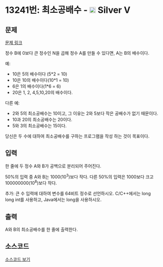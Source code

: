 # 13241번: 최소공배수 - <img src="https://static.solved.ac/tier_small/6.svg" style="height:20px" /> Silver V

<!-- performance -->

<!-- 문제 제출 후 깃허브에 푸시를 했을 때 제출한 코드의 성능이 입력될 공간입니다.-->

<!-- end -->

## 문제

[문제 링크](https://boj.kr/13241)

<p>정수 B에 0보다 큰 정수인 N을 곱해 정수 A를 만들&nbsp;수 있다면, A는 B의 배수이다.</p>

<p>예:</p>

<ul>
<li>10은 5의 배수이다 (5*2 = 10)</li>
<li>10은 10의 배수이다(10*1 = 10)</li>
<li>6은 1의 배수이다(1*6 = 6)</li>
<li>20은 1, 2, 4,5,10,20의 배수이다.</li>
</ul>

<p>다른 예:</p>

<ul>
<li>2와 5의 최소공배수는 10이고, 그 이유는 2와 5보다 작은 공배수가 없기 때문이다.</li>
<li>10과 20의 최소공배수는 20이다.</li>
<li>5와 3의 최소공배수는 15이다.</li>
</ul>

<p>당신은 두 수에 대하여 최소공배수를 구하는 프로그램을 작성 하는&nbsp;것이 목표이다.</p>

## 입력

<p>한 줄에 두 정수 A와 B가 공백으로 분리되어 주어진다.</p>

<p>50%의 입력 중 A와 B는 1000(10<sup>3</sup>)보다 작다. 다른 50%의 입력은 1000보다 크고 100000000(10<sup>8</sup>)보다 작다.</p>

<p>추가: 큰 수 입력에 대하여 변수를 64비트 정수로 선언하시오. C/C++에서는 long long int를 사용하고, Java에서는 long을 사용하시오.</p>

## 출력

<p>A와 B의 최소공배수를 한 줄에 출력한다.</p>

## 소스코드

[소스코드 보기](Main.java)